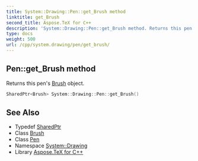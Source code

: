 ```yaml
---
title: System::Drawing::Pen::get_Brush method
linktitle: get_Brush
second_title: Aspose.TeX for C++
description: 'System::Drawing::Pen::get_Brush method. Returns this pen''s Brush object in C++.'
type: docs
weight: 500
url: /cpp/system.drawing/pen/get_brush/
---
```

## Pen::get_Brush method


Returns this pen's [Brush](../../brush/) object.

```cpp
SharedPtr<Brush> System::Drawing::Pen::get_Brush()
```

## See Also

* Typedef [SharedPtr](../../../system/sharedptr/)
* Class [Brush](../../brush/)
* Class [Pen](../)
* Namespace [System::Drawing](../../)
* Library [Aspose.TeX for C++](../../../)
